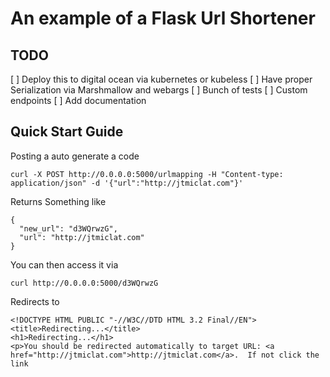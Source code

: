 # An example of a Flask Url Shortener

## TODO
[ ] Deploy this to digital ocean via kubernetes or kubeless
[ ] Have proper Serialization via Marshmallow and webargs
[ ] Bunch of tests
[ ] Custom endpoints
[ ] Add documentation

## Quick Start Guide
Posting a auto generate a code
```
curl -X POST http://0.0.0.0:5000/urlmapping -H "Content-type: application/json" -d '{"url":"http://jtmiclat.com"}'
```
Returns Something like
```
{
  "new_url": "d3WQrwzG", 
  "url": "http://jtmiclat.com"
}
```

You can then access it via
```
curl http://0.0.0.0:5000/d3WQrwzG
```
Redirects to
```
<!DOCTYPE HTML PUBLIC "-//W3C//DTD HTML 3.2 Final//EN">
<title>Redirecting...</title>
<h1>Redirecting...</h1>
<p>You should be redirected automatically to target URL: <a href="http://jtmiclat.com">http://jtmiclat.com</a>.  If not click the link
```

